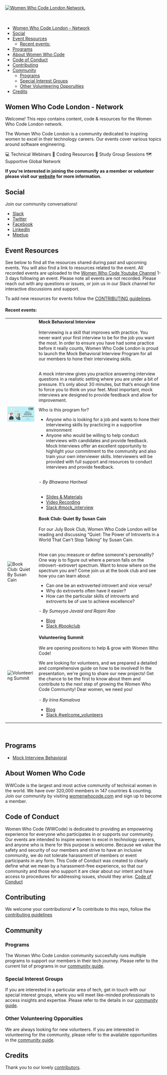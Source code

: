 <a href="https://www.womenwhocode.com/london"><img alt="Women Who Code London Network." align="center" src="docs/images/wwcode_london_logo.png"></a><br><br>&nbsp;&nbsp;&nbsp;<br>

- [Women Who Code London - Network](#women-who-code-london---network)
- [Social](#social)
- [Event Resources](#event-resources)
    - [Recent events:](#recent-events)
- [Programs](#programs)
- [About Women Who Code](#about-women-who-code)
- [Code of Conduct](#code-of-conduct)
- [Contributing](#contributing)
- [Community](#community)
  - [Programs](#programs)
  - [Special Interest Groups](#special-interest-groups)
  - [Other Volunteering Opporuities](#other-volunteering-opporuities)
- [Credits](#credits)

Women Who Code London - Network
---
Welcome! This repo contains content, code & resources for the Women Who Code London network.

The Women Who Code London is a community dedicated to inspiring women to excel in their technology careers. Our events cover various topics around software engineering.

💻 Technical Webinars 📲 Coding Resources 💭 Study Group Sessions 🗺️ Supportive Global Network

**If you're interested in joining the community as a member or volunteer please visit our [website](https://www.womenwhocode.com/london) for more information.**


## Social

Join our community conversations!

- [Slack](https://join.slack.com/t/wwcodelondon/shared_invite/enQtNjgwNjc4Nzk1MTQxLTU0NjkwMDBkYWIwZjVmYzBjZDkzMzJiM2YyYzU1ODdhZDM3YzU2ZjMyNzE4NWZhNTE0YTRlZGU5NmI1NTkwMDY)  
- [Twitter](https://twitter.com/WWCodeLondon)  
- [Facebook](https://www.facebook.com/wwcodelondon/)
- [LinkedIn](https://www.linkedin.com/company/wwcodelondon/)
- [Meetup](https://www.meetup.com/women-who-code-london/)


## Event Resources

See below to find all the resources shared during past and upcoming events. You will also find a link to resources related to the event. All recorded events are uploaded to the [Women Who Code Youtube Channel](https://www.youtube.com/channel/UCfMEaBUSABoOsxr7HgSmEdA) 1-3 days following an event. Please note all events are not recorded. Please reach out with any questions or issues, or join us in our Slack channel for interactive discussions and support.

To add new resources for events follow the [CONTRIBUTING guidelines](CONTRIBUTING.md).


#### Recent events:


<table style= "background-color: transparent; border-color: transparent;">
<tbody>

<!-- Mock Behavioral Interview -->
<tr>
<td style="1px solid black" align="left" width="20%"><img alt="Mock Behavioral Interview" align="left" src="resources/mock-interviews/mock-behavioral-interview/images/mock-behavioral-interview.png"/>&nbsp;</td>
<td colspan="3"><b>Mock Behavioral Interview</b>
<br><br>
Interviewing is a skill that improves with practice. You never want your first interview to be for the job you want the most. In order to ensure you have had some practice before it really counts, Women Who Code London is proud to launch the Mock Behavioral Interview Program for all our members to hone their interviewing skills.
<br><br>

A mock interview gives you practice answering interview questions in a realistic setting where you are under a bit of pressure. It’s only about 30 minutes, but that’s enough time to force you to think on your feet. Most important, mock interviews are designed to provide feedback and allow for improvement.

Who is this program for?
- Anyone who is looking for a job and wants to hone their interviewing skills by practicing in a supportive environment
- Anyone who would be willing to help conduct interviews with candidates and provide feedback. Mock Interviews offer an excellent opportunity to highlight your commitment to the community and also train your own interviewer skills. Interviewers will be provided with full support and resources to conduct interviews and provide feedback.

<br>
<em>- By Bhawana Haritwal </em>
<br><br>

  * [Slides & Materials](resources/mock-interviews/mock-behavioral-interview)
  * [Video Recording](https://www.youtube.com/watch?v=nWHQ0g8sorI)    
  * [Slack #mock_interview](https://wwcodelondon.slack.com/archives/C03LFUH9W3X)

<!-- Book Club: Quiet By Susan Cain -->
<tr>
<td style="1px solid black" align="left" width="20%"><img alt="Book Club: Quiet By Susan Cain" align="left" src="docs/images/bookclub_quiet_susan_cain.png"/>&nbsp;</td>
<td colspan="3"><b>Book Club: Quiet By Susan Cain</b>
  <br><br>
For our July Book Club, Women Who Code London will be reading and discussing “Quiet: The Power of Introverts in a World That Can't Stop Talking" by Susan Cain.
<br><br>

How can you measure or define someone's personality? One way is to figure out where a person falls on the introvert-extrovert spectrum. Want to know where on the spectrum you are? Come join us at the book club and see how you can learn about:

- Can one be an extroverted introvert and vice versa?
- Why do extroverts often have it easier?
- How can the particular skills of introverts and extroverts be of use to achieve excellence?

<em>- By Sumeyya Javaid and Rajani Rao</em>
* [Blog](https://www.womenwhocode.com/blog/quiet-book-club-wwcode-london)
* [Slack #bookclub](https://wwcodelondon.slack.com/archives/C01RX3S1Z4Z)
</td>

<!-- Volunteering Summit -->
<tr>
<td style="1px solid black" align="left" width="20%"><img alt="Volunteering Summit" align="left" src="docs/images/volunteering_summit.png"/>&nbsp;</td>
<td colspan="3"><b>Volunteering Summit</b>
  <br><br>
We are opening positions to help & grow with Women Who Code!

We are looking for volunteers, and we prepared a detailed and comprehensive guide on how to be involved! In the presentation, we're going to share our new projects! Get the chance to be the first to know about them and contribute to the next step of growing the Women Who Code Community! Dear women, we need you! <br><br>
<em>- By Irina Kamalova</em>
* [Blog](https://www.womenwhocode.com/blog/volunteer-for-women-who-code-london)
* [Slack #welcome_volunteers](https://wwcodelondon.slack.com/archives/C03N6PVU2EQ)
</td>
</tr>

</tbody>
</table>

&nbsp;
&nbsp;
&nbsp;

## Programs

* [Mock Interview Behavioral](resources/mock-interviews/mock-behavioral-interview/README.md)

## About Women Who Code

WWCode is the largest and most active community of technical women in the world. We have over 320,000 members in 147 countries & counting. Join our community by visiting [womenwhocode.com](womenwhocode.com) and sign up to become a member.
 <br>

## Code of Conduct

Women Who Code (WWCode) is dedicated to providing an empowering experience for everyone who participates in or supports our community. Our events are intended to inspire women to excel in technology careers, and anyone who is there for this purpose is welcome. Because we value the safety and security of our members and strive to have an inclusive community, we do not tolerate harassment of members or event participants in any form. This Code of Conduct was created to clearly define what we mean by a harassment-free experience, so that our community and those who support it are clear about our intent and have access to procedures for addressing issues, should they arise.
[Code of Conduct](https://www.womenwhocode.com/codeofconduct)
 <br>

## Contributing

We welcome your contributions! :two_hearts: To contribute to this repo, follow the [contributing guidelines](CONTRIBUTING.md)


## Community

### Programs

The Women Who Code London community succesfully runs multiple programs to support our members in their tech journey. Please refer to the current list of programs in our [community guide](community.md).

### Special Interest Groups

If you are interested in a particular area of tech, get in touch with our special interest groups, where you will meet like-minded professionals to access insights and expertise. Please refer to the details in our [community guide](community.md).

### Other Volunteering Opporuities

We are always looking for new volunteers. If you are interested in volunteering for the community, please refer to the available opportunities in the [community guide](community.md).



## Credits

Thank you to our lovely [contributors](https://github.com/WomenWhoCode/WWCode-London/graphs/contributors).

<br>
